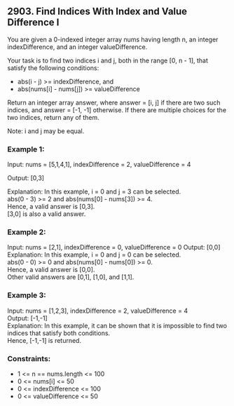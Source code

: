 ## 2903. Find Indices With Index and Value Difference I

You are given a 0-indexed integer array nums having length n, an integer indexDifference, and an integer valueDifference.

Your task is to find two indices i and j, both in the range [0, n - 1], that satisfy the following conditions:

- abs(i - j) >= indexDifference, and
- abs(nums[i] - nums[j]) >= valueDifference

Return an integer array answer, where answer = [i, j] if there are two such indices, and answer = [-1, -1] otherwise. If there are multiple choices for the two indices, return any of them.

Note: i and j may be equal.

### Example 1:

Input: nums = [5,1,4,1], indexDifference = 2, valueDifference = 4

Output: [0,3]

Explanation: In this example, i = 0 and j = 3 can be selected.</br>
abs(0 - 3) >= 2 and abs(nums[0] - nums[3]) >= 4.</br>
Hence, a valid answer is [0,3].</br>
[3,0] is also a valid answer.

### Example 2:

Input: nums = [2,1], indexDifference = 0, valueDifference = 0
Output: [0,0]
Explanation: In this example, i = 0 and j = 0 can be selected.</br>
abs(0 - 0) >= 0 and abs(nums[0] - nums[0]) >= 0.</br>
Hence, a valid answer is [0,0].</br>
Other valid answers are [0,1], [1,0], and [1,1].

### Example 3:

Input: nums = [1,2,3], indexDifference = 2, valueDifference = 4</br>
Output: [-1,-1]</br>
Explanation: In this example, it can be shown that it is impossible to find two indices that satisfy both conditions.</br>
Hence, [-1,-1] is returned.

### Constraints:

- 1 <= n == nums.length <= 100
- 0 <= nums[i] <= 50
- 0 <= indexDifference <= 100
- 0 <= valueDifference <= 50
